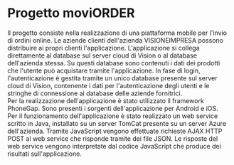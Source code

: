 # Progetto moviORDER
Il progetto consiste nella realizzazione di una piattaforma mobile per l'invio di ordini online. Le aziende clienti dell'azienda VISIONEIMPRESA possono distribuire ai propri clienti l'applicazione. L'applicazione si collega direttamente al database sul server cloud di Vision o al database dell'azienda stessa. Su questi database sono contenuti i dati dei prodotti che l'utente può acquistare tramite l'applicazione. In fase di login, l'autenticazione è gestita tramite un unico database presente sul server cloud di Vision, contenente i dati per l'autenticazione degli utenti e le stringhe di connessione ai database delle aziende fornitrici. <br/>
Per la realizzazione dell'applicazione è stato utilizzato il framework PhoneGap. Sono presenti i sorgenti dell'applicazione per Android e iOS.<br/>
Per il funzionamento dell'applicazione è stato realizzato un web service scritto in Java, installato su un server TomCat presente su un server Azure dell'azienda. Tramite JavaScript vengono effettuate richieste AJAX HTTP POST al web service che risponde tramite dei file JSON. Le risposte del web service vengono interpretate dal codice JavaScript che produce dei risultati sull'applicazione.
